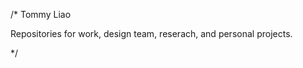 /* Tommy Liao

Repositories for work, design team, reserach, and personal projects.

*/

<!---
SquishyProgrammer/SquishyProgrammer is a ✨ special ✨ repository because its `README.md` (this file) appears on your GitHub profile.
You can click the Preview link to take a look at your changes.
--->
